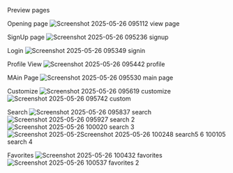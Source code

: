 Preview pages 

Opening page 
![Screenshot 2025-05-26 095112 view page](https://github.com/user-attachments/assets/2b136220-c3af-48ad-a74b-0b1605b38327)

SignUp page
![Screenshot 2025-05-26 095236 signup](https://github.com/user-attachments/assets/245d6f4c-2f2a-4eb2-a3c2-4fcb7c52bc84)

Login
![Screenshot 2025-05-26 095349 signin](https://github.com/user-attachments/assets/fc9c0e0d-8275-45c9-9b29-de76b42a4995)

Profile View
![Screenshot 2025-05-26 095442 profile](https://github.com/user-attachments/assets/27ba209f-7948-44ae-8420-1d71ed380697)

MAin Page 
![Screenshot 2025-05-26 095530 main page](https://github.com/user-attachments/assets/9ada0a7f-dcfa-4d67-ba1e-9eaa9de1e22a)

Customize
![Screenshot 2025-05-26 095619 customize](https://github.com/user-attachments/assets/926a4ad2-8d28-4426-a0bc-7b8afbd13cea)
![Screenshot 2025-05-26 095742 custom](https://github.com/user-attachments/assets/43721eec-830d-49ad-a7e3-dba6ef1d37f1)

Search
![Screenshot 2025-05-26 095837 search](https://github.com/user-attachments/assets/db61cc67-8996-4d18-b168-fbae92720b43)
![Screenshot 2025-05-26 095927 search 2](https://github.com/user-attachments/assets/aeb8afaf-50c2-45e3-91f7-5fbd2b942326)
![Screenshot 2025-05-26 100020 search 3](https://github.com/user-attachments/assets/bd5c9d27-0a63-46f3-8c8c-f7086a65a7a8)
![Screenshot 2025-05-2![Screenshot 2025-05-26 100248 search5](https://github.com/user-attachments/assets/53930ad4-a8ff-4178-9c9c-a293a94c9e99)
6 100105 search 4](https://github.com/user-attachments/assets/b53ae5a6-5574-4371-bfc2-e4d511220553)

Favorites
![Screenshot 2025-05-26 100432 favorites](https://github.com/user-attachments/assets/970d7f16-7c42-44df-acc7-34f67ed6a563)
![Screenshot 2025-05-26 100537 favorites 2](https://github.com/user-attachments/assets/dd463411-c962-4add-b18d-32c90dbcf142)








